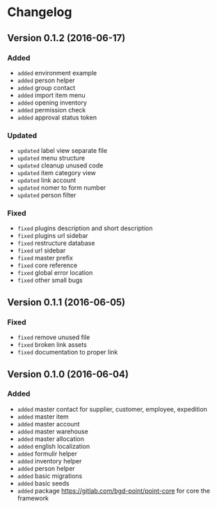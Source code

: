 # Changelog

## Version 0.1.2 (2016-06-17)

### Added
- `added` environment example
- `added` person helper
- `added` group contact
- `added` import item menu
- `added` opening inventory
- `added` permission check
- `added` approval status token

### Updated
- `updated` label view separate file
- `updated` menu structure
- `updated` cleanup unused code
- `updated` item category view
- `updated` link account
- `updated` nomer to form number
- `updated` person filter

### Fixed
- `fixed` plugins description and short description
- `fixed` plugins url sidebar
- `fixed` restructure database
- `fixed` url sidebar
- `fixed` master prefix
- `fixed` core reference
- `fixed` global error location
- `fixed` other small bugs

## Version 0.1.1 (2016-06-05)

### Fixed
- `fixed` remove unused file
- `fixed` broken link assets
- `fixed` documentation to proper link

## Version 0.1.0 (2016-06-04)

### Added

- `added` master contact for supplier, customer, employee, expedition
- `added` master item
- `added` master account
- `added` master warehouse
- `added` master allocation
- `added` english localization
- `added` formulir helper
- `added` inventory helper
- `added` person helper
- `added` basic migrations
- `added` basic seeds
- `added` package https://gitlab.com/bgd-point/point-core for core the framework

